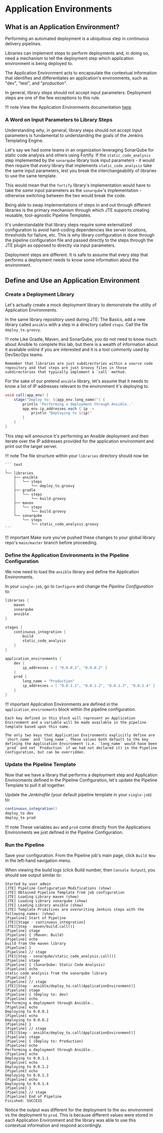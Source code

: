 # Application Environments

## What is an Application Environment?

Performing an automated deployment is a ubiquitous step in continuous delivery pipelines.

Libraries can implement steps to perform deployments and, in doing so, need a mechanism to tell the deployment step which application environment is being deployed to.

The Application Environment acts to encapsulate the contextual information that identifies and differentiates an application's environments, such as "dev", "test", and "production".

In general, library steps should not accept input parameters. Deployment steps are one of the few exceptions to this rule.

!!! note
    View the Application Environments documentation [here](../../concepts/pipeline-primitives/application-environments.md).

### A Word on Input Parameters to Library Steps

Understanding _why_, in general, library steps should not accept input parameters is fundamental to understanding the goals of the Jenkins Templating Engine.

Let's say we had some teams in an organization leveraging SonarQube for static code analysis and others using Fortify. If the `static_code_analysis` step implemented by the `sonarqube` library took input parameters - it would then require that *every* library that implements `static_code_analysis` take the same input parameters, lest you break the interchangeability of libraries to use the same template.

This would mean that the `fortify` library's implementation would have to take the *same* input parameters as the `sonarqube`'s implementation - otherwise switching between the two would break the code.

Being able to swap implementations of steps in and out through different libraries is the primary mechanism through which JTE supports creating reusable, tool-agnostic Pipeline Templates.

It's understandable that library steps require some externalized configuration to avoid hard-coding dependencies like server locations, thresholds for failure, etc. This is why library configuration is done through the pipeline configuration file and passed directly to the steps through the JTE plugin as opposed to directly via input parameters.

Deployment steps are different. It is safe to assume that every step that performs a deployment needs to know some information about the environment.

## Define and Use an Application Environment

### Create a Deployment Library

Let's actually create a mock deployment library to demonstrate the utility of Application Environments.

In the same library repository used during JTE: The Basics, add a new library called `ansible` with a step in a directory called `steps`. Call the file `deploy_to.groovy`.

!!! note
    Like Gradle, Maven, and SonarQube, you do not need to know much about Ansible to complete this lab, but there is a wealth of information about it available online if you are interested and it is a tool commonly used by DevSecOps teams.

    Remember that libraries are just subdirectories within a source code repository and that steps are just Groovy files in those subdirectories that typically implement a `call` method.

For the sake of our pretend `ansible` library, let's assume that it needs to know a list of IP addresses relevant to the environment it's deploying to.

``` groovy title="./libraries/ansible/steps/deploy_to.groovy"
void call(app_env) {
    stage("Deploy to: ${app_env.long_name}") {
        println 'Performing a deployment through Ansible..'
        app_env.ip_addresses.each { ip ->
            println "Deploying to ${ip}"
        }
    }
}
```

This step will announce it's performing an Ansible deployment and then iterate over the IP addresses provided for the application environment and print out the target server.

!!! note
    The file structure within your `libraries` directory should now be:

    ``` text
    .
    └── libraries
        ├── ansible
        │   └── steps
        │       └── deploy_to.groovy
        ├── gradle
        │   └── steps
        │       └── build.groovy
        ├── maven
        │   └── steps
        │       └── build.groovy
        └── sonarqube
            └── steps
                └── static_code_analysis.groovy
    ```

!!! important
    Make sure you've pushed these changes to your global library repo's `main/master` branch before proceeding.

### Define the Application Environments in the Pipeline Configuration

We now need to load the `ansible` library and define the Application Environments.

In your `single-job`, go to `Configure` and change the *Pipeline Configuration* to:

``` groovy title="Pipeline Configuration"
libraries {
    maven
    sonarqube
    ansible
}

stages {
    continuous_integration {
        build
        static_code_analysis
    }
}

application_environments {
    dev {
        ip_addresses = [ "0.0.0.1", "0.0.0.2" ]
    }
    prod {
        long_name = "Production" 
        ip_addresses = [ "0.0.1.1", "0.0.1.2", "0.0.1.3", "0.0.1.4" ]
    }
}
```

!!! important
    Application Environments are defined in the `application_environments` block within the pipeline configuration.

    Each key defined in this block will represent an Application Environment and a variable will be made available in the pipeline template based upon this name.

    The only two keys that Application Environments explicitly define are `short_name` and `long_name`. These values both default to the key defining the Application Environment (i.e. `long_name` would have been `prod` and not `Production` if we had not declared it) in the Pipeline Configuration, but can be overridden.

### Update the Pipeline Template

Now that we have a library that performs a deployment step and Application Environments defined in the Pipeline Configuration, let's update the Pipeline Template to pull it all together.

Update the *Jenkinsfile* (your default pipeline template in your `single-job`) to:

``` groovy title="Jenkinsfile (in your single-job)"
continuous_integration() 
deploy_to dev 
deploy_to prod 
```

!!! note
    These variables `dev` and `prod` come directly from the Applications Environments we just defined in the Pipeline Configuration.

### Run the Pipeline

Save your configuration. From the Pipeline job's main page, click `Build Now` in the left-hand navigation menu.

When viewing the build logs (click Build number, then `Console Output`), you should see output similar to:

``` text
Started by user admin
[JTE] Pipeline Configuration Modifications (show)
[JTE] Obtained Pipeline Template from job configuration
[JTE] Loading Library maven (show)
[JTE] Loading Library sonarqube (show)
[JTE] Loading Library ansible (show)
[JTE] Template Primitives are overwriting Jenkins steps with the following names: (show)
[Pipeline] Start of Pipeline
[JTE][Stage - continuous_integration]
[JTE][Step - maven/build.call()]
[Pipeline] stage
[Pipeline] { (Maven: Build)
[Pipeline] echo
build from the maven library
[Pipeline] }
[Pipeline] // stage
[JTE][Step - sonarqube/static_code_analysis.call()]
[Pipeline] stage
[Pipeline] { (SonarQube: Static Code Analysis)
[Pipeline] echo
static code analysis from the sonarqube library
[Pipeline] }
[Pipeline] // stage
[JTE][Step - ansible/deploy_to.call(ApplicationEnvironment)]
[Pipeline] stage
[Pipeline] { (Deploy to: dev)
[Pipeline] echo
Performing a deployment through Ansible..
[Pipeline] echo
Deploying to 0.0.0.1
[Pipeline] echo
Deploying to 0.0.0.2
[Pipeline] }
[Pipeline] // stage
[JTE][Step - ansible/deploy_to.call(ApplicationEnvironment)]
[Pipeline] stage
[Pipeline] { (Deploy to: Production)
[Pipeline] echo
Performing a deployment through Ansible..
[Pipeline] echo
Deploying to 0.0.1.1
[Pipeline] echo
Deploying to 0.0.1.2
[Pipeline] echo
Deploying to 0.0.1.3
[Pipeline] echo
Deploying to 0.0.1.4
[Pipeline] }
[Pipeline] // stage
[Pipeline] End of Pipeline
Finished: SUCCESS
```

Notice the output was different for the deployment to the `dev` environment vs the deployment to `prod`. This is because different values were stored in each Application Environment and the library was able to use this contextual information and respond accordingly.
